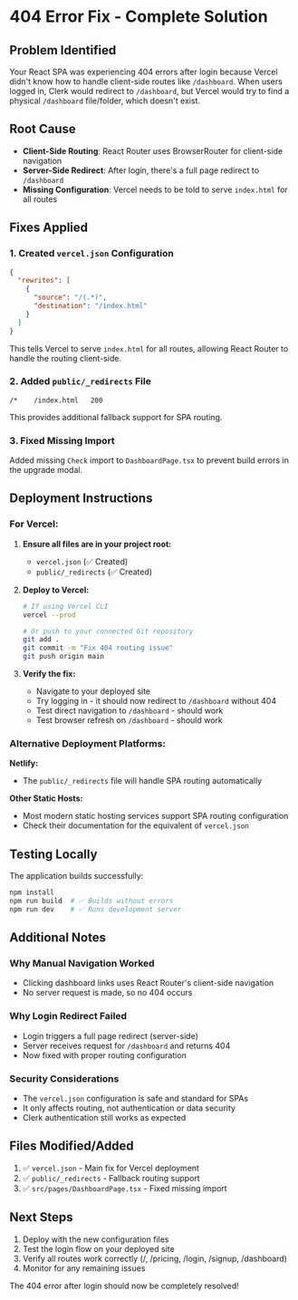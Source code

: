 # 404 Error Fix - Complete Solution

## Problem Identified

Your React SPA was experiencing 404 errors after login because Vercel didn't know how to handle client-side routes like `/dashboard`. When users logged in, Clerk would redirect to `/dashboard`, but Vercel would try to find a physical `/dashboard` file/folder, which doesn't exist.

## Root Cause

- **Client-Side Routing**: React Router uses BrowserRouter for client-side navigation
- **Server-Side Redirect**: After login, there's a full page redirect to `/dashboard`
- **Missing Configuration**: Vercel needs to be told to serve `index.html` for all routes

## Fixes Applied

### 1. Created `vercel.json` Configuration

```json
{
  "rewrites": [
    {
      "source": "/(.*)",
      "destination": "/index.html"
    }
  ]
}
```

This tells Vercel to serve `index.html` for all routes, allowing React Router to handle the routing client-side.

### 2. Added `public/_redirects` File

```
/*    /index.html   200
```

This provides additional fallback support for SPA routing.

### 3. Fixed Missing Import

Added missing `Check` import to `DashboardPage.tsx` to prevent build errors in the upgrade modal.

## Deployment Instructions

### For Vercel:

1. **Ensure all files are in your project root:**
   - `vercel.json` (✅ Created)
   - `public/_redirects` (✅ Created)

2. **Deploy to Vercel:**
   ```bash
   # If using Vercel CLI
   vercel --prod
   
   # Or push to your connected Git repository
   git add .
   git commit -m "Fix 404 routing issue"
   git push origin main
   ```

3. **Verify the fix:**
   - Navigate to your deployed site
   - Try logging in - it should now redirect to `/dashboard` without 404
   - Test direct navigation to `/dashboard` - should work
   - Test browser refresh on `/dashboard` - should work

### Alternative Deployment Platforms:

**Netlify:**
- The `public/_redirects` file will handle SPA routing automatically

**Other Static Hosts:**
- Most modern static hosting services support SPA routing configuration
- Check their documentation for the equivalent of `vercel.json`

## Testing Locally

The application builds successfully:
```bash
npm install
npm run build  # ✅ Builds without errors
npm run dev    # ✅ Runs development server
```

## Additional Notes

### Why Manual Navigation Worked
- Clicking dashboard links uses React Router's client-side navigation
- No server request is made, so no 404 occurs

### Why Login Redirect Failed
- Login triggers a full page redirect (server-side)
- Server receives request for `/dashboard` and returns 404
- Now fixed with proper routing configuration

### Security Considerations
- The `vercel.json` configuration is safe and standard for SPAs
- It only affects routing, not authentication or data security
- Clerk authentication still works as expected

## Files Modified/Added

1. ✅ `vercel.json` - Main fix for Vercel deployment
2. ✅ `public/_redirects` - Fallback routing support
3. ✅ `src/pages/DashboardPage.tsx` - Fixed missing import

## Next Steps

1. Deploy with the new configuration files
2. Test the login flow on your deployed site
3. Verify all routes work correctly (/, /pricing, /login, /signup, /dashboard)
4. Monitor for any remaining issues

The 404 error after login should now be completely resolved!

